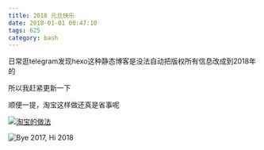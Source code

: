 ```yaml
---
title: 2018 元旦快乐
date: 2018-01-01 00:47:10
tags: 625
category: bash
---
```

日常逛telegram发现hexo这种静态博客是没法自动把版权所有信息改成到2018年的

所以我赶紧更新一下

顺便一提，淘宝这样做还真是省事呢

[![淘宝的做法](https://img.totoro.ink/images/2018/01/01/iKkb.jpg)](https://img.totoro.ink/image/iKkb)
<!--more-->
 
 ![Bye 2017, Hi 2018](https://img.totoro.ink/images/2018/01/01/iMz0.jpg)
